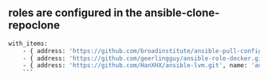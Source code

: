 ## roles are configured in the ansible-clone-repoclone

```bash
with_items:
    - { address: 'https://github.com/broadinstitute/ansible-pull-configure.git', name: 'ansible-pull-configure' }
    - { address: 'https://github.com/geerlingguy/ansible-role-docker.git', name: 'ansible-role-docker' }
    - { address: 'https://github.com/HanXHX/ansible-lvm.git', name: 'ansible-lvm' }
    ```

